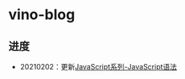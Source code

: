 # vino-blog

## 进度

* 20210202：更新[JavaScript系列-JavaScript语法](./articles/JavaScript/JavaScript系列-JavaScript语法.md)
